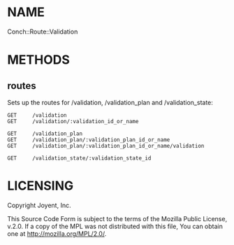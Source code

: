 # NAME

Conch::Route::Validation

# METHODS

## routes

Sets up the routes for /validation, /validation\_plan and /validation\_state:

```
GET     /validation
GET     /validation/:validation_id_or_name

GET     /validation_plan
GET     /validation_plan/:validation_plan_id_or_name
GET     /validation_plan/:validation_plan_id_or_name/validation

GET     /validation_state/:validation_state_id
```

# LICENSING

Copyright Joyent, Inc.

This Source Code Form is subject to the terms of the Mozilla Public License,
v.2.0. If a copy of the MPL was not distributed with this file, You can obtain
one at http://mozilla.org/MPL/2.0/.
